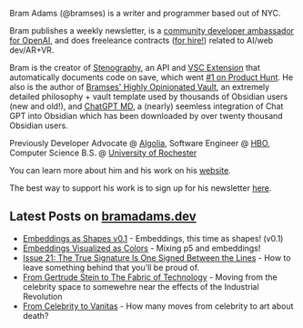 Bram Adams (@bramses) is a writer and programmer based out of NYC. 

Bram publishes a weekly newsletter, is a [community developer ambassador for OpenAI](https://platform.openai.com/ambassadors), and does freeleance contracts ([for hire!](https://www.bramadams.dev/consulting/)) related to AI/web dev/AR+VR. 

Bram is the creator of [Stenography](https://stenography.dev), an API and [VSC Extension](https://marketplace.visualstudio.com/items?itemName=Stenography.stenography) that automatically documents code on save, which went [#1 on Product Hunt](https://www.producthunt.com/products/stenography#stenography). He also is the author of [Bramses' Highly Opinionated Vault](https://github.com/bramses/bramses-highly-opinionated-vault-2023), an extremely detailed philosophy + vault template used by thousands of Obsidian users (new and old!), and [ChatGPT MD](https://github.com/bramses/chatgpt-md), a (nearly) seemless integration of Chat GPT into Obsidian which has been downloaded by over twenty thousand Obsidian users.

Previously Developer Advocate @ [Algolia](https://www.algolia.com/), Software Engineer @ [HBO](https://www.hbo.com/), Computer Science B.S. @ [University of Rochester](https://rochester.edu/)

You can learn more about him and his work on his [website](https://www.bramadams.dev/about/). 

The best way to support his work is to sign up for his newsletter [here](https://www.bramadams.dev/#/portal/).


## Latest Posts on [bramadams.dev](https://www.bramadams.dev/)

<!--START_SECTION:feed-->
* [Embeddings as Shapes v0.1](https:&#x2F;&#x2F;www.bramadams.dev&#x2F;202308091339&#x2F;) - Embeddings, this time as shapes! (v0.1)
* [Embeddings Visualized as Colors](https:&#x2F;&#x2F;www.bramadams.dev&#x2F;202308081300&#x2F;) - Mixing p5 and embeddings!
* [Issue 21: The True Signature Is One Signed Between the Lines](https:&#x2F;&#x2F;www.bramadams.dev&#x2F;202308062155&#x2F;) - How to leave something behind that you’ll be proud of.
* [From Gertrude Stein to The Fabric of Technology](https:&#x2F;&#x2F;www.bramadams.dev&#x2F;202308042105&#x2F;) - Moving from the celebrity space to somewehre near the effects of the Industrial Revolution
* [From Celebrity to Vanitas](https:&#x2F;&#x2F;www.bramadams.dev&#x2F;202308032252&#x2F;) - How many moves from celebrity to art about death?
<!--END_SECTION:feed-->
